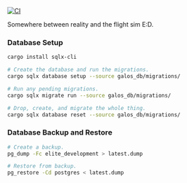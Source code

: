 [![CI](https://github.com/nixpulvis/galos/actions/workflows/ci.yml/badge.svg)](https://github.com/nixpulvis/galos/actions/workflows/ci.yml)

Somewhere between reality and the flight sim E:D.


### Database Setup

```sh
cargo install sqlx-cli

# Create the database and run the migrations.
cargo sqlx database setup --source galos_db/migrations/

# Run any pending migrations.
cargo sqlx migrate run --source galos_db/migrations/

# Drop, create, and migrate the whole thing.
cargo sqlx database reset --source galos_db/migrations/
```

### Database Backup and Restore

```sh
# Create a backup.
pg_dump -Fc elite_development > latest.dump

# Restore from backup.
pg_restore -Cd postgres < latest.dump
```
